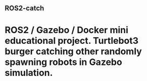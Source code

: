 ## ROS2-catch
# ROS2 / Gazebo / Docker mini educational project. Turtlebot3 burger catching other randomly spawning robots in Gazebo simulation.


